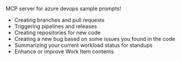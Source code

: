 MCP server for azure devops sample prompts!
- Creating branches and pull requests
- Triggering pipelines and releases
- Creating repositories for new code
- Creating a new bug based on some issues you found in the code
- Summarizing your current workload status for standups
- Enhance or improve Work Item contents
